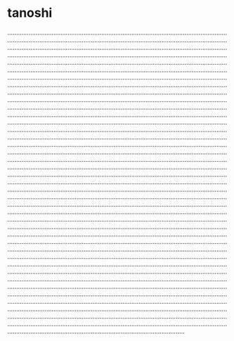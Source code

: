 # tanoshi
....................................................................................................................................................................................................................................................................................................................................................................................................................................................................................................................................................................................................................................................................................................................................................................................................................................................................................................................................................................................................................................................................................................................................................................................................................................................................................................................................................................................................................................................................................................................................................................................................................................................................................................................................................................................................................................................................................................................................................................................................................................................................................................................................................................................................................................................................................................................................................................................................................................................................................................................................................................................................................................................................................................................................................................................................................................................................................................................................................................................................................................................................................................................................................................................................................................................................................................................................................................................................................................................................................................................................................................................................................................................................................................................................................................................................................................................................................................................................................................................................................................................................................................................................................................................................................................................................................................................................................................................................................................................................................................................................................................................................................................................................................................................................................................................................................................................................................................................................................................................................................................................................................................................................................................................................................................................................